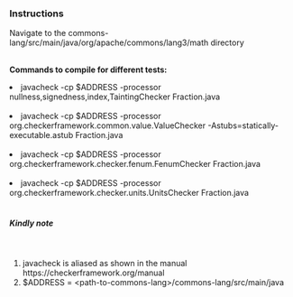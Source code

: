 <h3>Instructions</h3>
Navigate to the commons-lang/src/main/java/org/apache/commons/lang3/math directory</br></br>

<b>Commands to compile for different tests:</b></br>
<li>javacheck -cp $ADDRESS -processor nullness,signedness,index,TaintingChecker Fraction.java</li></br>
<li>javacheck -cp $ADDRESS -processor org.checkerframework.common.value.ValueChecker -Astubs=statically-executable.astub Fraction.java</li><br>
<li>javacheck -cp $ADDRESS -processor org.checkerframework.checker.fenum.FenumChecker Fraction.java</li><br>
<li>javacheck -cp $ADDRESS -processor org.checkerframework.checker.units.UnitsChecker Fraction.java</li><br>

<h5>Kindly note</h5></br>
<ol>
<li>javacheck is aliased as shown in the manual https://checkerframework.org/manual </li>
<li>$ADDRESS = &lt;path-to-commons-lang&gt;/commons-lang/src/main/java</br> </li>
</ol>